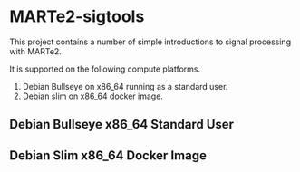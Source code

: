 # MARTe2-sigtools

This project contains a number of simple introductions to signal processing with MARTe2.

It is supported on the following compute platforms.

1. Debian Bullseye on x86_64 running as a standard user.
2. Debian slim on x86_64 docker image.

## Debian Bullseye x86_64 Standard User

## Debian Slim x86_64 Docker Image

